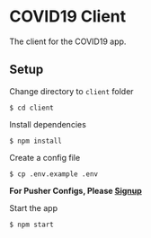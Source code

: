 # COVID19 Client

The client for the COVID19 app.

## Setup

Change directory to `client` folder

```
$ cd client
```

Install dependencies

```
$ npm install
```

Create a config file

```
$ cp .env.example .env
```

**For Pusher Configs, Please [Signup](https://pusher.com/)**

Start the app

```
$ npm start
```
